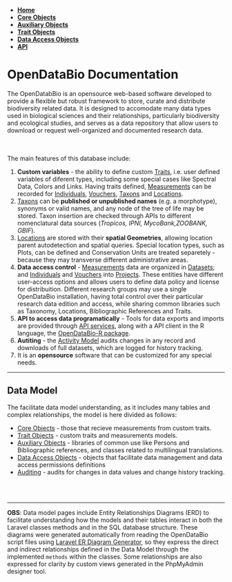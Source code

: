 * [**Home**](#)
* [**Core Objects**](Core-Objects)
* [**Auxiliary Objects**](Auxiliary-Objects)
* [**Trait Objects**](Trait-Objects)
* [**Data Access Objects**](Data-Access-Objects)
* [**API**](API)

# OpenDataBio Documentation

The OpenDatabBio is an opensource web-based software developed to provide a flexible but robust framework to store, curate and distribute biodiversity related data.  It is designed to accomodate many data types used in biological sciences and their relationships, particularly biodiversity and ecological studies, and serves as a data repository that allow users to download or request well-organized and documented research data.

<br><br>
The main features of this database include:

1. **Custom variables** - the ability to define custom [Traits](Trait-Objects#traits), i.e. user defined variables of diferent types, including some special cases like Spectral Data, Colors and Links. Having traits defined, [Measurements](Trait-Objects#measurements) can be recorded for [Individuals](Core-Objects#individuals), [Vouchers](Core-Objects#vouchers), [Taxons](Core-Objects#taxons) and [Locations](Core-Objects#localities).
1. [Taxons](Core-Objects#locations) can be **published or unpublished names** (e.g. a morphotype), synonyms or valid names, and any node of the tree of life may be stored. Taxon insertion are checked through APIs to different nomenclatural data sources (*Tropicos, IPNI, MycoBank,ZOOBANK, GBIF*).
1. [Locations](Core-Objects#locations) are stored with their **spatial Geometries**, allowing location parent autodetection and spatial queries. Special location types, such as Plots, can be defined and Conservation Units are treated separetely - because they may transverse different administrative areas.
1. **Data access control** - [Measurements](Trait-Objects#measurements) data are organized in [Datasets](Data-Access-Objects#datasets); and [Individuals](Core-Objects#individuals) and [Vouchers](Core-Objects#vouchers) into [Projects](Data-Access-Objects#projects). These entities have different user-access options and allows users to define data policy and license for distribuition. Different research groups may use a single OpenDataBio installation, having total control over their particular research data edition and access, while sharing common libraries such as Taxonomy, Locations, Bibliographic References and Traits.
1. **API to access data programatically** - Tools for data exports and imports are provided through [API services](API), along with a API client in the R language, the [OpenDataBio-R package](https://github.com/opendatabio/opendatabio-r).
1. **Autiting** - the [Activity Model](Auditing) audits changes in any record and downloads of full datasets, which are logged for history tracking.
1. It is an **opensource** software that can be customized for any special needs.


<a name="data_model"></a>
***
## Data Model

The facilitate data model understanding, as it includes many tables and complex relationships, the model is here divided as follows:

* [Core Objects](Core-Objects) -  those that recieve measurements from custom traits.
* [Trait Objects](Trait-Objects) - custom traits and measurements models.
* [Auxiliary Objects](Auxiliary-Objects) - libraries of common use like Persons and Bibliographic references, and classes related to multilingual translations.
* [Data Access Objects](Data-Access-Objects) - objects that facilitate data management and data access permissions definitions
* [Auditing](Auditing) - audits for changes in data values and change history tracking.

<br><br>
***
**OBS**: Data model pages include Entity Relationships Diagrams (ERD) to facilitate understanding how the models and their tables interact in both the Laravel classes methods and in the SQL database structure. These diagrams were generated automatically from reading the OpenDataBio script files using [Laravel ER Diagram Generator](https://github.com/beyondcode/laravel-er-diagram-generator), so they express the direct and indirect relationships defined in the Data Model through the implemented `methods` within the classes. Some relationships are also expressed for clarity by custom views generated in the PhpMyAdmin designer tool.

<br><br><br><br><br>
